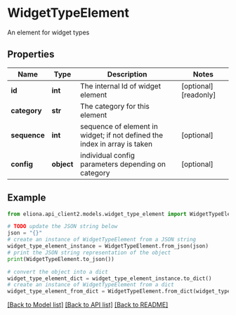 # WidgetTypeElement

An element for widget types

## Properties

Name | Type | Description | Notes
------------ | ------------- | ------------- | -------------
**id** | **int** | The internal Id of widget element | [optional] [readonly] 
**category** | **str** | The category for this element | 
**sequence** | **int** | sequence of element in widget; if not defined the index in array is taken | [optional] 
**config** | **object** | individual config parameters depending on category | [optional] 

## Example

```python
from eliona.api_client2.models.widget_type_element import WidgetTypeElement

# TODO update the JSON string below
json = "{}"
# create an instance of WidgetTypeElement from a JSON string
widget_type_element_instance = WidgetTypeElement.from_json(json)
# print the JSON string representation of the object
print(WidgetTypeElement.to_json())

# convert the object into a dict
widget_type_element_dict = widget_type_element_instance.to_dict()
# create an instance of WidgetTypeElement from a dict
widget_type_element_from_dict = WidgetTypeElement.from_dict(widget_type_element_dict)
```
[[Back to Model list]](../README.md#documentation-for-models) [[Back to API list]](../README.md#documentation-for-api-endpoints) [[Back to README]](../README.md)


